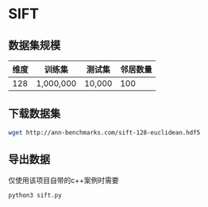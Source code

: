 # SIFT

## 数据集规模

| 维度  | 训练集       | 测试集    | 邻居数量 |
|-----|-----------|--------|------|
| 128 | 1,000,000 | 10,000 | 100  |

## 下载数据集

```bash
wget http://ann-benchmarks.com/sift-128-euclidean.hdf5
```

## 导出数据

仅使用该项目自带的c++案例时需要

```bash
python3 sift.py
```
